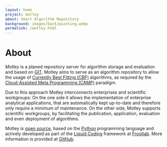 ```yaml
---
layout: home
project: motley
about: Smart Algorithm Repository
background: images/back/painting.webp
permalink: /motley.html
---
```


# About

*Motley* is a planed repository server for algorithm storage and evaluation and
based on [GIT](https://git-scm.com/). Motley aims to serve as an algorithm
repository to allow the usage of [Currently Best Fitting (CBF)](/tags#CBF)
algorithms, as required by the [Cloud-Assisted Meta Programming
(CAMP)](/tags#CAMP) paradigm.

Due to this approach Motley interconnects enterprises and scientific workgroups:
On the one side it allows the implementation of enterprise analytical
applications, that are automatically kept up-to-date and therefore only require
a minimum of maintenance. On the other side, Motley supports scientific
workgroups, by facilitating the publication, application, evaluation and even
deployment of algorithms.

Motley is [open source](https://github.com/frootlab/motley), based on the
[Python](https://www.python.org/) programming language and actively developed as
part of the [Liquid Coding](https://github.com/orgs/frootlab/projects) framework
at [Frootlab](https://www.frootlab.org). More information is provided at
[GitHub](https://github.com/frootlab/motley).
